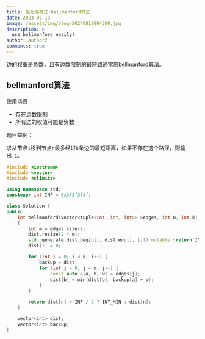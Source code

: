 ```yaml
---
title: 最短路算法-bellmanford算法
date: 2023-06-13
image: /assets/img/blog/20240819004300.jpg
description: >
  use bellmanford easily!
author: author2
comments: true
---
```


边的权重是负数，且有边数限制的最短路通常用bellmanford算法。

## bellmanford算法

使用场景：

- 存在边数限制
- 所有边的权值可能是负数

题目举例：

求从节点`1`移到节点`n`最多经过`k`条边的最短距离，如果不存在这个路径，则输出`-1`。

```c++
#include <iostream>
#include <vector>
#include <climits>

using namespace std;
constexpr int INF = 0x3f3f3f3f;

class Solution {
public:
    int bellmanford(vector<tuple<int, int, int>> &edges, int n, int k)
    {
        int m = edges.size();
        dist.resize(2 * m);
        std::generate(dist.begin(), dist.end(), []() mutable {return INF;});
        dist[1] = 0;

        for (int i = 0; i < k; i++) {
            backup = dist;
            for (int j = 0; j < m; j++) {
                const auto &[a, b, w] = edges[j];
                dist[b] = min(dist[b], backup[a] + w);
            }
        }

        return dist[n] > INF / 2 ? INT_MIN : dist[n];
    }

    vector<int> dist;
    vector<int> backup;
}

```

